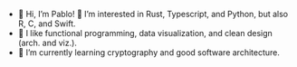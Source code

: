 <!-- 
![Pablo's GitHub stats](https://github-readme-stats.vercel.app/api?username=palozano&count_private=true&theme=dracula&show_icons=true)
-->

- 👋 Hi, I’m Pablo! 👀 I’m interested in Rust, Typescript, and Python, but also R, C, and Swift.
- 🔧 I like functional programming, data visualization, and clean design (arch. and viz.).
- 🌱 I’m currently learning cryptography and good software architecture.

<!---
palozano/palozano is a ✨ special ✨ repository because its `README.md` (this file) appears on your GitHub profile.
You can click the Preview link to take a look at your changes.
--->
